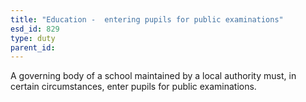 ```yaml
---
title: "Education -  entering pupils for public examinations"
esd_id: 829
type: duty
parent_id:  
---
```


A governing body of a school maintained by a local authority must, in certain circumstances, enter pupils for public examinations.

